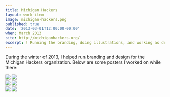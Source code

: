 ```yaml
---
title: Michigan Hackers
layout: work-item
image: michigan-hackers.png
published: true
date: '2013-03-01T12:00:00-00:00'
when: March 2013
site: http://michiganhackers.org/
excerpt: ! Running the branding, doing illustrations, and working as design lead for the Michigan Hackers community.
---
```


During the winter of 2013, I helped run branding and design for the Michigan Hackers organization. Below are some posters I worked on while there:

<div class="flex-2">
  <img src="/images/LearnToAndroid.png">
  <img src="/images/LearnToAndroidalt.png">
</div>
<div class="flex-2">
  <img src="/images/LearnToiOS1.png">
  <img src="/images/LearnToiOS2.png">
</div>
<div class="flex-2">
  <img src="/images/MassMeeting.png">
  <img src="/images/MassMeeting3.png">
</div>
